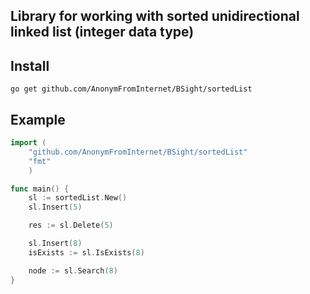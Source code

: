 ## Library for working with sorted unidirectional linked list (integer data type)

## Install

`go get github.com/AnonymFromInternet/BSight/sortedList`

## Example

```go
import (
    "github.com/AnonymFromInternet/BSight/sortedList"
    "fmt"
    )

func main() {
    sl := sortedList.New()
    sl.Insert(5)

    res := sl.Delete(5)

    sl.Insert(8)
    isExists := sl.IsExists(8)

    node := sl.Search(8)
}
```
